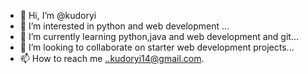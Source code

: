 - 👋 Hi, I’m @kudoryi
- 👀 I’m interested in python  and web development  ...
- 🌱 I’m currently learning python,java and web development and git...
- 💞️ I’m looking to collaborate on  starter web development projects...
- 📫 How to reach me ..kudoryi14@gmail.com.

<!---
kudoryi/kudoryi is a ✨ special ✨ repository because its `README.md` (this file) appears on your GitHub profile.
You can click the Preview link to take a look at your changes.
--->
